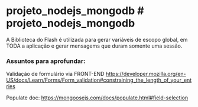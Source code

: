 # projeto_nodejs_mongodb # projeto_nodejs_mongodb

A Biblioteca do Flash é utilizada para gerar variáveis de escopo global, em TODA a aplicação e gerar mensagems que duram somente uma sessão. 

### Assuntos para aprofundar:

Validação de formulário via FRONT-END
https://developer.mozilla.org/en-US/docs/Learn/Forms/Form_validation#constraining_the_length_of_your_entries

Populate doc: https://mongoosejs.com/docs/populate.html#field-selection